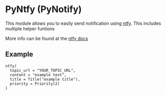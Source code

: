 # PyNtfy (PyNotify)
This module allows you to easily send notification using [ntfy](https://ntfy.sh/).
This includes multiple helper funtions

More info can be found at the [ntfy docs](https://docs.ntfy.sh/publish/)

## Example
```
ntfy(
  topic_url = "YOUR_TOPIC_URL",
  content = "example text",
  title = Title("example title"),
  priority = Priority(2)
)
```
